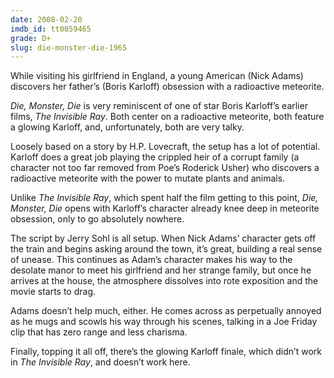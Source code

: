 ```yaml
---
date: 2008-02-20
imdb_id: tt0059465
grade: D+
slug: die-monster-die-1965
---
```


While visiting his girlfriend in England, a young American (Nick Adams) discovers her father’s (Boris Karloff) obsession with a radioactive meteorite.

_Die, Monster, Die_ is very reminiscent of one of star Boris Karloff’s earlier films, <span data-imdb-id="tt0027800">_The Invisible Ray_</span>. Both center on a radioactive meteorite, both feature a glowing Karloff, and, unfortunately, both are very talky.

Loosely based on a story by H.P. Lovecraft, the setup has a lot of potential. Karloff does a great job playing the crippled heir of a corrupt family (a character not too far removed from Poe’s Roderick Usher) who discovers a radioactive meteorite with the power to mutate plants and animals.

Unlike _The Invisible Ray_, which spent half the film getting to this point, _Die, Monster, Die_ opens with Karloff’s character already knee deep in meteorite obsession, only to go absolutely nowhere.

The script by Jerry Sohl is all setup. When Nick Adams’ character gets off the train and begins asking around the town, it’s great, building a real sense of unease. This continues as Adam’s character makes his way to the desolate manor to meet his girlfriend and her strange family, but once he arrives at the house, the atmosphere dissolves into rote exposition and the movie starts to drag.

Adams doesn’t help much, either. He comes across as perpetually annoyed as he mugs and scowls his way through his scenes, talking in a Joe Friday clip that has zero range and less charisma.

Finally, topping it all off, there’s the glowing Karloff finale, which didn’t work in _The Invisible Ray_, and doesn’t work here.
